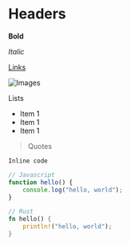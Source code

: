 # Headers

**Bold**

_Italic_

[Links](/docs/nodes)

![Images](/logo.svg)

Lists
- Item 1
- Item 1
- Item 1

> Quotes

`Inline code`

```javascript
// Javascript
function hello() {
    console.log("hello, world");
}
```
```rust
// Rust
fn hello() {
    println!("hello, world");
}
```
